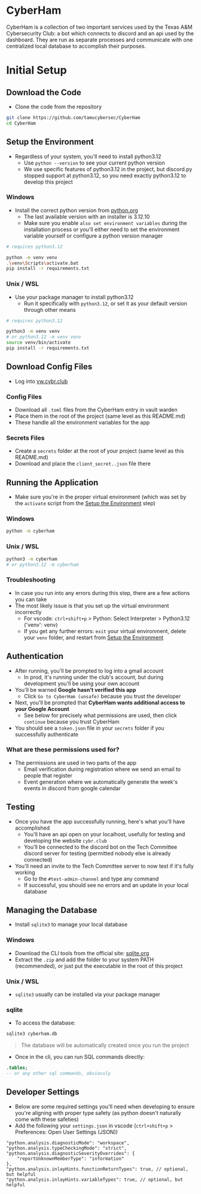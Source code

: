 # CyberHam

CyberHam is a collection of two important services used by the Texas A&M Cybersecurity Club: a bot which connects to discord and an api used by the dashboard. They are run as separate processes and communicate with one centralized local database to accomplish their purposes.

# Initial Setup

## Download the Code

-   Clone the code from the repository

```bash
git clone https://github.com/tamucybersec/CyberHam
cd CyberHam
```

## Setup the Environment

-   Regardless of your system, you'll need to install python3.12
    -   Use `python --version` to see your current python version
    -   We use specific features of python3.12 in the project, but discord.py stopped support at python3.12, so you need exactly python3.12 to develop this project

### Windows

-   Install the correct python version from [python.org](https://www.python.org/downloads/release/python-31210/)
    -   The last available version with an installer is 3.12.10
    -   Make sure you enable `also set environment variables` during the installation process or you'll either need to set the environment variable yourself or configure a python version manager

```bash
# requires python3.12

python -m venv venv
.\venv\Scripts\activate.bat
pip install -r requirements.txt
```

### Unix / WSL

-   Use your package manager to install python3.12
    -   Run it specifically with `python3.12`, or set it as your default version through other means

```bash
# requires python3.12

python3 -m venv venv
# or python3.12 -m venv venv
source venv/bin/activate
pip install -r requirements.txt
```

## Download Config Files

-   Log into [vw.cybr.club](https://vw.cybr.club)

### Config Files

-   Download all `.toml` files from the CyberHam entry in vault warden
-   Place them in the root of the project (same level as this README.md)
-   These handle all the environment variables for the app

### Secrets Files

-   Create a `secrets` folder at the root of your project (same level as this README.md)
-   Download and place the `client_secret..json` file there

## Running the Application

-   Make sure you're in the proper virtual environment (which was set by the `activate` script from the [Setup the Environment](#setup-the-environment) step)

### Windows

```bash
python -m cyberham
```

### Unix / WSL

```bash
python3 -m cyberham
# or python3.12 -m cyberham
```

### Troubleshooting

-   In case you run into any errors during this step, there are a few actions you can take
-   The most likely issue is that you set up the virtual environment incorrectly
    -   For vscode: `ctrl+shift+p` > Python: Select Interpreter > Python3.12 ('venv': venv)
    -   If you get any further errors: `exit` your virtual environment, delete your `venv` folder, and restart from [Setup the Environment](#setup-the-environment)

## Authentication

-   After running, you'll be prompted to log into a gmail account
    -   In prod, it's running under the club's account, but during development you'll be using your own account
-   You'll be warned **Google hasn’t verified this app**
    -   Click `Go to CyberHam (unsafe)` because you trust the developer
-   Next, you'll be prompted that **CyberHam wants additional access to your Google Account**
    -   See below for precisely what permissions are used, then click `continue` because you trust CyberHam
-   You should see a `token.json` file in your `secrets` folder if you successfully authenticate

### What are these permissions used for?
-   The permissions are used in two parts of the app
    -   Email verification during registration where we send an email to people that register
    -   Event generation where we automatically generate the week's events in discord from google calendar

## Testing

-   Once you have the app successfully running, here's what you'll have accomplished
    -   You'll have an api open on your localhost, usefully for testing and developing the website `cybr.club`
    -   You'll be connected to the discord bot on the Tech Committee discord server for testing (permitted nobody else is already connected)
-   You'll need an invite to the Tech Committee server to now test if it's fully working
    -   Go to the `#test-admin-channel` and type any command
    -   If successful, you should see no errors and an update in your local database

## Managing the Database

-   Install `sqlite3` to manage your local database

### Windows

-   Download the CLI tools from the official site: [sqlite.org](https://sqlite.org/download.html)
-   Extract the `.zip` and add the folder to your system PATH (recommended), or just put the executable in the root of this project

### Unix / WSL

-   `sqlite3` usually can be installed via your package manager

### sqlite

-   To access the database:

```bash
sqlite3 cyberham.db
```

> The database will be automatically created once you run the project

-   Once in the cli, you can run SQL commands directly:

```sql
.tables;
-- or any other sql commands, obviously
```

## Developer Settings

-   Below are some required settings you'll need when developing to ensure you're aligning with proper type safety (as python doesn't naturally come with these safeties)
-   Add the following your `settings.json` in vscode (`ctrl+shift+p` > Preferences: Open User Settings (JSON))

```jsonc
"python.analysis.diagnosticMode": "workspace",
"python.analysis.typeCheckingMode": "strict",
"python.analysis.diagnosticSeverityOverrides": {
    "reportUnknownMemberType": "information"
},
"python.analysis.inlayHints.functionReturnTypes": true, // optional, but helpful
"python.analysis.inlayHints.variableTypes": true, // optional, but helpful
```
